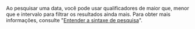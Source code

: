 Ao pesquisar uma data, você pode usar qualificadores de maior que, menor que e intervalo para filtrar os resultados ainda mais. Para obter mais informações, consulte "[Entender a sintaxe de pesquisa](/github/searching-for-information-on-github/understanding-the-search-syntax)".
